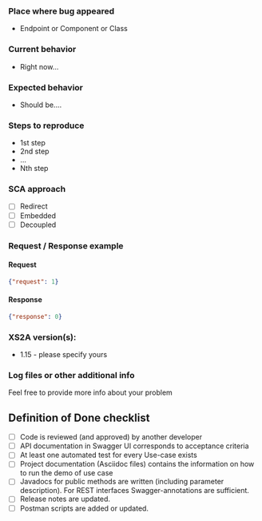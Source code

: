 ### Place where bug appeared
* Endpoint or Component or Class

### Current behavior
* Right now...

### Expected behavior
* Should be....

### Steps to reproduce
* 1st step
* 2nd step
* ...
* Nth step

### SCA approach
- [ ] Redirect
- [ ] Embedded
- [ ] Decoupled
  
### Request / Response example

#### Request
```json
{"request": 1}
```

#### Response
```json
{"response": 0}
```

### XS2A version(s):
- 1.15 - please specify yours

### Log files or other additional info
Feel free to provide more info about your problem

## Definition of Done checklist
- [ ] Code is reviewed (and approved) by another developer
- [ ] API documentation in Swagger UI corresponds to acceptance criteria
- [ ] At least one automated test for every Use-case exists
- [ ] Project documentation (Asciidoc files) contains the information on how to run the demo of use case
- [ ] Javadocs for public methods are written (including parameter description). For REST interfaces Swagger-annotations are sufficient.
- [ ] Release notes are updated.
- [ ] Postman scripts are added or updated.